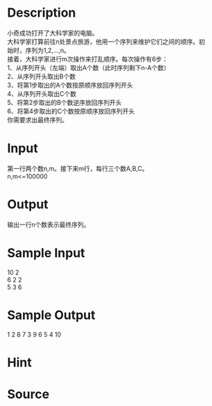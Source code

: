 
# Description

<div class="content"><div>小奇成功打开了大科学家的电脑。</div>
<div>大科学家打算前往n处景点旅游，他用一个序列来维护它们之间的顺序。初</div>
<div>始时，序列为1,2,...,n。</div>
<div>接着，大科学家进行m次操作来打乱顺序。每次操作有6步：</div>
<div>1、从序列开头（左端）取出A个数（此时序列剩下n-A个数）</div>
<div>2、从序列开头取出B个数</div>
<div>3、将第1步取出的A个数按原顺序放回序列开头</div>
<div>4、从序列开头取出C个数</div>
<div>5、将第2步取出的B个数逆序放回序列开头</div>
<div>6、将第4步取出的C个数按原顺序放回序列开头</div>
<div>你需要求出最终序列。</div>
<p></p></div>

# Input

<div class="content"><div>第一行两个数n,m。接下来m行，每行三个数A,B,C。</div>
<div>n,m&lt;=100000</div>
<p></p></div>

# Output

<div class="content"><div>输出一行n个数表示最终序列。</div>
<p></p></div>

# Sample Input

<div class="content"><span class="sampledata">10 2<br/>
6 2 2<br/>
5 3 6<br/>
</span></div>

# Sample Output

<div class="content"><span class="sampledata">1 2 8 7 3 9 6 5 4 10</span></div>

# Hint

<div class="content"><p></p></div>

# Source

<div class="content"><p><a href="problemset.php?search="></a></p></div>

